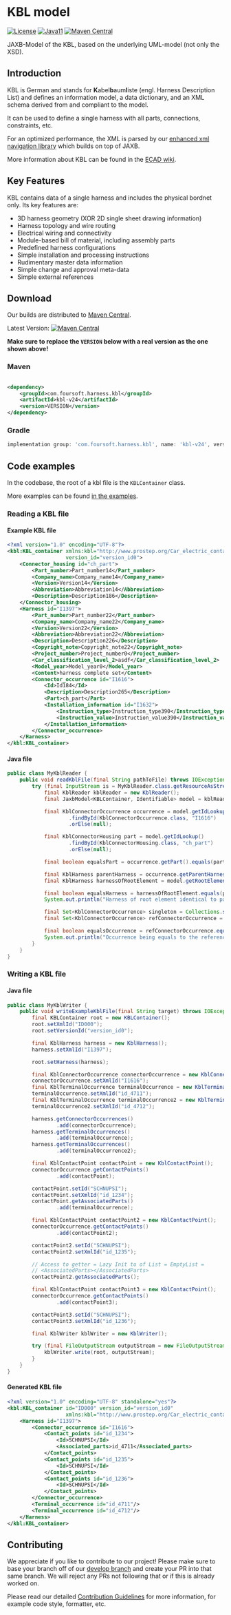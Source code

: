 ﻿# KBL model

[![License](https://img.shields.io/badge/License-MIT-blue.svg)](https://opensource.org/licenses/MIT)
[![Java11](https://img.shields.io/badge/java-11-blue)](https://img.shields.io/badge/java-11-blue)
[![Maven Central](https://maven-badges.herokuapp.com/maven-central/com.foursoft.harness.kbl/kbl-parent/badge.svg)](https://mvnrepository.com/artifact/com.foursoft.harness.kbl)

JAXB-Model of the KBL, based on the underlying UML-model (not only the XSD).

## Introduction

KBL is German and stands for **K**abel**b**aum**l**iste (engl. Harness Description List) and defines an information
model, a data dictionary, and an XML schema derived from and compliant to the model.

It can be used to define a single harness with all parts, connections, constraints, etc.

For an optimized performance, the XML is parsed by our
[enhanced xml navigation library](https://github.com/4Soft-de/jaxb-enhanced-navigation) which builds on top of JAXB.

More information about KBL can be found in the [ECAD wiki](https://ecad-wiki.prostep.org/specifications/kbl).

## Key Features

KBL contains data of a single harness and includes the physical bordnet only. Its key features are:

- 3D harness geometry (XOR 2D single sheet drawing information)
- Harness topology and wire routing
- Electrical wiring and connectivity
- Module-based bill of material, including assembly parts
- Predefined harness configurations
- Simple installation and processing instructions
- Rudimentary master data information
- Simple change and approval meta-data
- Simple external references

## Download

Our builds are distributed to [Maven Central](https://mvnrepository.com/artifact/com.foursoft.harness.kbl).

Latest
Version: [![Maven Central](https://maven-badges.herokuapp.com/maven-central/com.foursoft.harness.kbl/kbl-parent/badge.svg)](https://mvnrepository.com/artifact/com.foursoft.harness.kbl)

**Make sure to replace the `VERSION` below with a real version as the one shown above!**

### Maven

```xml

<dependency>
    <groupId>com.foursoft.harness.kbl</groupId>
    <artifactId>kbl-v24</artifactId>
    <version>VERSION</version>
</dependency>
```

### Gradle

```groovy
implementation group: 'com.foursoft.harness.kbl', name: 'kbl-v24', version: 'VERSION'
```

## Code examples

In the codebase, the root of a kbl file is the `KBLContainer` class.

More examples can be found [in the examples](https://github.com/4Soft-de/kbl-model/tree/develop/v24/src/examples/).

### Reading a KBL file

#### Example KBL file

```xml
<?xml version="1.0" encoding="UTF-8"?>
<kbl:KBL_container xmlns:kbl="http://www.prostep.org/Car_electric_container/KBL2.3/KBLSchema" id="ID000"
                   version_id="version_id0">
    <Connector_housing id="ch_part">
        <Part_number>Part_number14</Part_number>
        <Company_name>Company_name14</Company_name>
        <Version>Version14</Version>
        <Abbreviation>Abbreviation14</Abbreviation>
        <Description>Description186</Description>
    </Connector_housing>
    <Harness id="I1397">
        <Part_number>Part_number22</Part_number>
        <Company_name>Company_name22</Company_name>
        <Version>Version22</Version>
        <Abbreviation>Abbreviation22</Abbreviation>
        <Description>Description226</Description>
        <Copyright_note>Copyright_note22</Copyright_note>
        <Project_number>Project_number0</Project_number>
        <Car_classification_level_2>asdf</Car_classification_level_2>
        <Model_year>Model_year0</Model_year>
        <Content>harness complete set</Content>
        <Connector_occurrence id="I1616">
            <Id>Id184</Id>
            <Description>Description265</Description>
            <Part>ch_part</Part>
            <Installation_information id="I1632">
                <Instruction_type>Instruction_type390</Instruction_type>
                <Instruction_value>Instruction_value390</Instruction_value>
            </Installation_information>
        </Connector_occurrence>
    </Harness>
</kbl:KBL_container>
```

#### Java file

```java
public class MyKblReader {
    public void readKblFile(final String pathToFile) throws IOException {
        try (final InputStream is = MyKblReader.class.getResourceAsStream(pathToFile)) {
            final KblReader kblReader = new KblReader();
            final JaxbModel<KBLContainer, Identifiable> model = kblReader.readModel(is);

            final KblConnectorOccurrence occurrence = model.getIdLookup()
                    .findById(KblConnectorOccurrence.class, "I1616")
                    .orElse(null);

            final KblConnectorHousing part = model.getIdLookup()
                    .findById(KblConnectorHousing.class, "ch_part")
                    .orElse(null);

            final boolean equalsPart = occurrence.getPart().equals(part);

            final KblHarness parentHarness = occurrence.getParentHarness();
            final KblHarness harnessOfRootElement = model.getRootElement().getHarness();

            final boolean equalsHarness = harnessOfRootElement.equals(parentHarness);
            System.out.println("Harness of root element identical to parent harness of occurrence? " + (equalsHarness));

            final Set<KblConnectorOccurrence> singleton = Collections.singleton(occurrence);
            final Set<KblConnectorOccurrence> refConnectorOccurrence = part.getRefConnectorOccurrence();

            final boolean equalsOccurrence = refConnectorOccurrence.equals(singleton);
            System.out.println("Occurrence being equals to the referenced connector of the part? " + (equalsOccurrence));
        }
    }
}
```

### Writing a KBL file

#### Java file

```java
public class MyKblWriter {
    public void writeExampleKblFile(final String target) throws IOException {
        final KBLContainer root = new KBLContainer();
        root.setXmlId("ID000");
        root.setVersionId("version_id0");

        final KblHarness harness = new KblHarness();
        harness.setXmlId("I1397");

        root.setHarness(harness);

        final KblConnectorOccurrence connectorOccurrence = new KblConnectorOccurrence();
        connectorOccurrence.setXmlId("I1616");
        final KblTerminalOccurrence terminalOccurrence = new KblTerminalOccurrence();
        terminalOccurrence.setXmlId("id_4711");
        final KblTerminalOccurrence terminalOccurrence2 = new KblTerminalOccurrence();
        terminalOccurrence2.setXmlId("id_4712");

        harness.getConnectorOccurrences()
                .add(connectorOccurrence);
        harness.getTerminalOccurrences()
                .add(terminalOccurrence);
        harness.getTerminalOccurrences()
                .add(terminalOccurrence2);

        final KblContactPoint contactPoint = new KblContactPoint();
        connectorOccurrence.getContactPoints()
                .add(contactPoint);

        contactPoint.setId("SCHNUPSI");
        contactPoint.setXmlId("id_1234");
        contactPoint.getAssociatedParts()
                .add(terminalOccurrence);

        final KblContactPoint contactPoint2 = new KblContactPoint();
        connectorOccurrence.getContactPoints()
                .add(contactPoint2);

        contactPoint2.setId("SCHNUPSI");
        contactPoint2.setXmlId("id_1235");

        // Access to getter = Lazy Init to of List = EmptyList =
        // <AssociatedParts></AssociatedParts>
        contactPoint2.getAssociatedParts();

        final KblContactPoint contactPoint3 = new KblContactPoint();
        connectorOccurrence.getContactPoints()
                .add(contactPoint3);

        contactPoint3.setId("SCHNUPSI");
        contactPoint3.setXmlId("id_1236");

        final KblWriter kblWriter = new KblWriter();

        try (final FileOutputStream outputStream = new FileOutputStream(target)) {
            kblWriter.write(root, outputStream);
        }
    }
}
```

#### Generated KBL file

```xml
<?xml version="1.0" encoding="UTF-8" standalone="yes"?>
<kbl:KBL_container id="ID000" version_id="version_id0"
                   xmlns:kbl="http://www.prostep.org/Car_electric_container/KBL2.3/KBLSchema">
    <Harness id="I1397">
        <Connector_occurrence id="I1616">
            <Contact_points id="id_1234">
                <Id>SCHNUPSI</Id>
                <Associated_parts>id_4711</Associated_parts>
            </Contact_points>
            <Contact_points id="id_1235">
                <Id>SCHNUPSI</Id>
            </Contact_points>
            <Contact_points id="id_1236">
                <Id>SCHNUPSI</Id>
            </Contact_points>
        </Connector_occurrence>
        <Terminal_occurrence id="id_4711"/>
        <Terminal_occurrence id="id_4712"/>
    </Harness>
</kbl:KBL_container>
```

## Contributing

We appreciate if you like to contribute to our project! Please make sure to base your branch off of
our [develop branch](https://github.com/4Soft-de/kbl-model/tree/develop) and create your PR into that same branch. We
will reject any PRs not following that or if this is already worked on.

Please read our
detailed [Contribution Guidelines](https://github.com/4Soft-de/kbl-model/blob/develop/.github/CONTRIBUTING.md) for more
information, for example code style, formatter, etc.